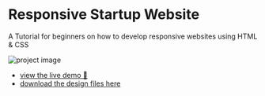 # Responsive Startup Website

A Tutorial for beginners on how to develop responsive websites using HTML & CSS

![project image](https://dev-to-uploads.s3.amazonaws.com/uploads/articles/ybd2otx2xwopmx4ahkra.png)

- [view the live demo 🚀](https://responsive-startup-website.vercel.app/)
- [download the design files here](https://www.figma.com/community/file/1150370769219258177)
